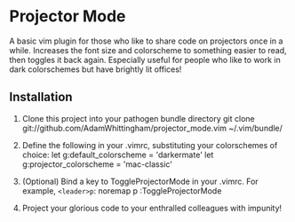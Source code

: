 Projector Mode
==============

A basic vim plugin for those who like to share code on projectors once in a while.
Increases the font size and colorscheme to something easier to read, then toggles it back again.
Especially useful for people who like to work in dark colorschemes but have brightly lit offices!

Installation
------------
1. Clone this project into your pathogen bundle directory
    git clone git://github.com/AdamWhittingham/projector_mode.vim ~/.vim/bundle/

2. Define the following in your .vimrc, substituting your colorschemes of choice:
    let g:default_colorscheme = 'darkermate'
    let g:projector_colorscheme = 'mac-classic'

3. (Optional) Bind a key to ToggleProjectorMode in your .vimrc. For example, ``<leader>p``:
    noremap <silent> <leader>p :ToggleProjectorMode<CR>

4. Project your glorious code to your enthralled colleagues with impunity!
